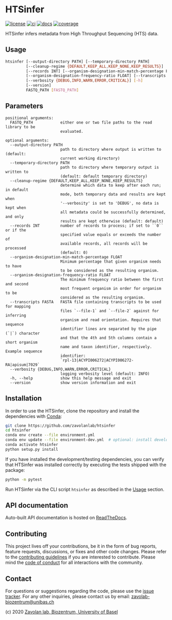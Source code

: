 # HTSinfer

[![license][badge-license]][badge-url-license]
[![ci][badge-ci]][badge-url-ci]
[![docs][badge-docs]][badge-url-docs]
[![coverage][badge-coverage]][badge-url-coverage]

HTSinfer infers metadata from High Throughput Sequencing (HTS) data.

## Usage

```sh
htsinfer [--output-directory PATH] [--temporary-directory PATH]
         [--cleanup-regime {DEFAULT,KEEP_ALL,KEEP_NONE,KEEP_RESULTS}]
         [--records INT] [--organism-designation-min-match-percentage FLOAT]
         [--organism-designation-frequency-ratio FLOAT] [--transcripts FASTA]
         [--verbosity {DEBUG,INFO,WARN,ERROR,CRITICAL}] [-h]
         [--version]
         FASTQ_PATH [FASTQ_PATH]
```

## Parameters

```console
positional arguments:
  FASTQ_PATH            either one or two file paths to the read library to be
                        evaluated.

optional arguments:
  --output-directory PATH
                        path to directory where output is written to (default:
                        current working directory)
  --temporary-directory PATH
                        path to directory where temporary output is written to
                        (default: default temporary directory)
  --cleanup-regime {DEFAULT,KEEP_ALL,KEEP_NONE,KEEP_RESULTS}
                        determine which data to keep after each run; in default
                        mode, both temporary data and results are kept when
                        '--verbosity' is set to 'DEBUG', no data is kept when
                        all metadata could be successfully determined, and only
                        results are kept otherwise (default: default)
  --records INT         number of records to process; if set to ``0`` or if the
                        specified value equals or exceeds the number of
                        available records, all records will be processed
                        (default: 0)
  --organism-designation-min-match-percentage FLOAT
                        Minimum percentage that given organism needs to have
                        to be considered as the resulting organism.
  --organism-designation-frequency-ratio FLOAT
                        The minimum frequency ratio between the first and second
                        most frequent organism in order for organism to be
                        considered as the resulting organism.
  --transcripts FASTA   FASTA file containing transcripts to be used for mapping
                        files `--file-1` and `--file-2` against for inferring 
                        organism and read orientation. Requires that sequence 
                        identifier lines are separated by the pipe (`|`) character
                        and that the 4th and 5th columns contain a short organism 
                        name and taxon identifier, respectively. Example sequence 
                        identifier:
                        `rpl-13|ACYPI006272|ACYPI006272-RA|apisum|7029`
  --verbosity {DEBUG,INFO,WARN,ERROR,CRITICAL}
                        logging verbosity level (default: INFO)
  -h, --help            show this help message and exit
  --version             show version information and exit
```

## Installation

In order to use the HTSinfer, clone the repository and install the
dependencies with [Conda][conda]:

```sh
git clone https://github.com/zavolanlab/htsinfer
cd htsinfer
conda env create --file environment.yml
conda env update --file environment-dev.yml  # optional: install development/testing dependencies
conda activate htsinfer
python setup.py install
```

If you have installed the development/testing dependencies, you can verify
that HTSinfer was installed correctly by executing the tests shipped with
the package:

```sh
python -m pytest
```

Run HTSinfer via the CLI script `htsinfer` as described in the [Usage](#Usage)
section.

## API documentation

Auto-built API documentation is hosted on [ReadTheDocs][badge-url-docs].

## Contributing

This project lives off your contributions, be it in the form of bug reports,
feature requests, discussions, or fixes and other code changes. Please refer
to the [contributing guidelines](CONTRIBUTING.md) if you are interested to
contribute. Please mind the [code of conduct](CODE_OF_CONDUCT.md) for all
interactions with the community.

## Contact

For questions or suggestions regarding the code, please use the
[issue tracker][issue-tracker]. For any other inquiries, please contact us
by email: <zavolab-biozentrum@unibas.ch>

(c) 2020 [Zavolan lab, Biozentrum, University of Basel][contact]

[badge-ci]: <https://travis-ci.com/zavolanlab/htsinfer.svg?branch=master>
[badge-coverage]: <https://img.shields.io/coveralls/github/zavolanlab/htsinfer/master>
[badge-docs]: <https://readthedocs.org/projects/htsinfer/badge/?version=latest>
[badge-license]: <https://img.shields.io/badge/license-Apache%202.0-blue.svg>
[badge-url-ci]: <https://travis-ci.com/zavolanlab/htsinfer>
[badge-url-coverage]: <https://coveralls.io/github/zavolanlab/htsinfer>
[badge-url-docs]: <https://htsinfer.readthedocs.io/en/latest/?badge=latest>
[badge-url-license]: <http://www.apache.org/licenses/LICENSE-2.0>
[conda]: <https://docs.conda.io/en/latest/miniconda.html>
[contact]: <https://zavolan.biozentrum.unibas.ch/>
[issue-tracker]: <https://github.com/zavolanlab/htsinfer/issues>
